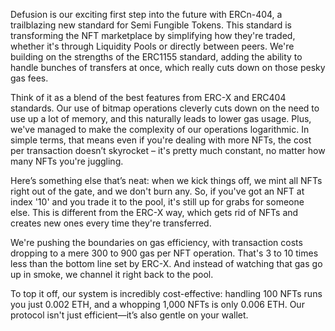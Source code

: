 Defusion is our exciting first step into the future with ERCn-404, a trailblazing new standard for Semi Fungible Tokens. This standard is transforming the NFT marketplace by simplifying how they're traded, whether it's through Liquidity Pools or directly between peers. We're building on the strengths of the ERC1155 standard, adding the ability to handle bunches of transfers at once, which really cuts down on those pesky gas fees.

Think of it as a blend of the best features from ERC-X and ERC404 standards. Our use of bitmap operations cleverly cuts down on the need to use up a lot of memory, and this naturally leads to lower gas usage. Plus, we've managed to make the complexity of our operations logarithmic. In simple terms, that means even if you're dealing with more NFTs, the cost per transaction doesn’t skyrocket – it's pretty much constant, no matter how many NFTs you're juggling.

Here’s something else that’s neat: when we kick things off, we mint all NFTs right out of the gate, and we don't burn any. So, if you've got an NFT at index '10' and you trade it to the pool, it's still up for grabs for someone else. This is different from the ERC-X way, which gets rid of NFTs and creates new ones every time they're transferred.

We're pushing the boundaries on gas efficiency, with transaction costs dropping to a mere 300 to 900 gas per NFT operation. That's 3 to 10 times less than the bottom line set by ERC-X. And instead of watching that gas go up in smoke, we channel it right back to the pool.

To top it off, our system is incredibly cost-effective: handling 100 NFTs runs you just 0.002 ETH, and a whopping 1,000 NFTs is only 0.006 ETH. Our protocol isn't just efficient—it’s also gentle on your wallet.
